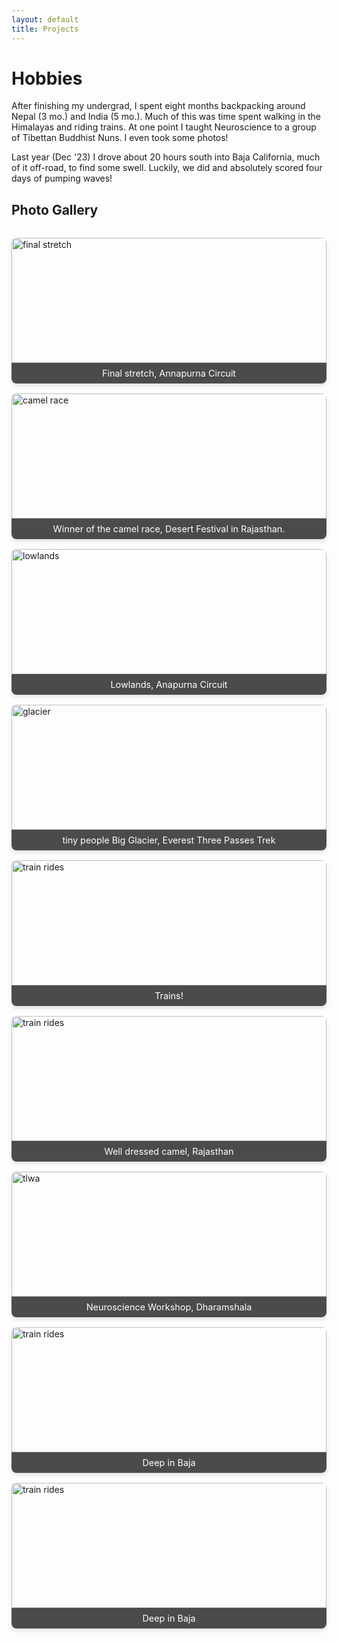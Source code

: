 ```yaml
---
layout: default
title: Projects
---
```


# Hobbies


After finishing my undergrad, I spent eight months backpacking around Nepal (3 mo.) and India (5 mo.). Much of this was time spent walking in the Himalayas and riding trains. At one point I taught Neuroscience to a group of Tibettan Buddhist Nuns. I even took some photos!

Last year (Dec '23) I drove about 20 hours south into Baja California, much of it off-road, to find some swell. Luckily, we did and absolutely scored four days of pumping waves!


## Photo Gallery

<div class="photo-gallery">
  <figure>
    <img src="{{ '/assets/images/20221026_055450.jpg' | relative_url }}" alt="final stretch" onclick="expandImage(this)">
    <figcaption>Final stretch, Annapurna Circuit</figcaption>
  </figure>
  <figure>
    <img src="{{ '/assets/images/20230205_171909.jpg' | relative_url }}" alt="camel race" onclick="expandImage(this)">
    <figcaption>Winner of the camel race, Desert Festival in Rajasthan.</figcaption>
  </figure>
  <figure>
    <img src="{{ '/assets/images/20221015_090437.jpg' | relative_url }}" alt="lowlands" onclick="expandImage(this)">
    <figcaption>Lowlands, Anapurna Circuit</figcaption>
  </figure>
  <figure>
    <img src="{{ '/assets/images/20221206_095356.jpg' | relative_url }}" alt="glacier" onclick="expandImage(this)">
    <figcaption>tiny people Big Glacier, Everest Three Passes Trek</figcaption>
  </figure>
  <figure>
    <img src="{{ '/assets/images/20230120_140842.jpg' | relative_url }}" alt=" train rides" onclick="expandImage(this)">
    <figcaption>Trains!</figcaption>
  </figure>
   <figure>
    <img src="{{ '/assets/images/20230205_165959.jpg' | relative_url }}" alt=" train rides" onclick="expandImage(this)">
    <figcaption>Well dressed camel, Rajasthan</figcaption>
  </figure>
     <figure>
    <img src="{{ '/assets/images/nuns.jpeg' | relative_url }}" alt=" tlwa" onclick="expandImage(this)">
    <figcaption>Neuroscience Workshop, Dharamshala</figcaption>
  </figure>

   <figure>
    <img src="{{ '/assets/images/20240101_143804.jpg' | relative_url }}" alt=" train rides" onclick="expandImage(this)">
    <figcaption>Deep in Baja</figcaption>
  </figure>

   <figure>
    <img src="{{ '/assets/images/20231229_175916.jpg' | relative_url }}" alt=" train rides" onclick="expandImage(this)">
    <figcaption>Deep in Baja</figcaption>
  </figure>
  
</div>

<div id="imageModal" class="modal">
  <span class="close">&times;</span>
  <img class="modal-content" id="expandedImage">
  <div id="caption"></div>
</div>

<style>
  .photo-gallery {
    display: grid;
    grid-template-columns: repeat(auto-fit, minmax(250px, 1fr));
    gap: 1rem;
    margin-top: 2rem;
  }
  
  .photo-gallery figure {
    margin: 0;
    overflow: hidden;
    border-radius: 8px;
    box-shadow: 0 4px 6px rgba(0, 0, 0, 0.1);
    transition: transform 0.3s ease;
  }
  
  .photo-gallery figure:hover {
    transform: scale(1.05);
  }
  
  .photo-gallery img {
    width: 100%;
    height: 200px;
    object-fit: cover;
    display: block;
  }
  
  .photo-gallery figcaption {
    padding: 0.5rem;
    text-align: center;
    background-color: rgba(0, 0, 0, 0.7);
    color: white;
    font-size: 0.9rem;
  }

  .expanded-image-container {
    display: none;
    position: fixed;
    z-index: 1000;
    left: 0;
    top: 0;
    width: 100%;
    height: 100%;
    overflow: auto;
    background-color: rgba(0,0,0,0.9);
    cursor: pointer;
  }

  #expandedImage {
    margin: auto;
    display: block;
    max-width: 90%;
    max-height: 90%;
    position: absolute;
    top: 50%;
    left: 50%;
    transform: translate(-50%, -50%);
  }

  .modal {
    display: none;
    position: fixed;
    z-index: 1000;
    padding-top: 100px;
    left: 0;
    top: 0;
    width: 100%;
    height: 100%;
    overflow: auto;
    background-color: rgba(0,0,0,0.9);
  }

  .modal-content {
    margin: auto;
    display: block;
    width: 80%;
    max-width: 700px;
  }

  #caption {
    margin: auto;
    display: block;
    width: 80%;
    max-width: 700px;
    text-align: center;
    color: #ccc;
    padding: 10px 0;
    height: 150px;
  }

  .modal-content, #caption {
    animation-name: zoom;
    animation-duration: 0.6s;
  }

  @keyframes zoom {
    from {transform:scale(0)}
    to {transform:scale(1)}
  }

  .close {
    position: absolute;
    top: 15px;
    right: 35px;
    color: #f1f1f1;
    font-size: 40px;
    font-weight: bold;
    transition: 0.3s;
  }

  .close:hover,
  .close:focus {
    color: #bbb;
    text-decoration: none;
    cursor: pointer;
  }
</style>

<script>
var modal = document.getElementById("imageModal");
var modalImg = document.getElementById("expandedImage");
var captionText = document.getElementById("caption");
var span = document.getElementsByClassName("close")[0];

function expandImage(img) {
  modal.style.display = "block";
  modalImg.src = img.src;
  captionText.innerHTML = img.nextElementSibling.innerHTML;
}

span.onclick = function() {
  modal.style.display = "none";
}

document.addEventListener("keydown", function(event) {
  if (event.key === "Escape") {
    modal.style.display = "none";
  }
});

modal.onclick = function(event) {
  if (event.target === modal) {
    modal.style.display = "none";
  }
}
</script>

